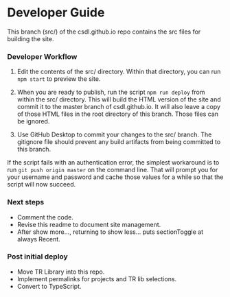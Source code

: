 # Developer Guide

This branch (src/) of the csdl.github.io repo contains the src files for building the site.

### Developer Workflow

  1. Edit the contents of the src/ directory. Within that directory, you can run `npm start` to preview the site.

  2. When you are ready to publish, run the script `npm run deploy` from within the src/ directory. This will build the HTML version of the site and commit it to the master branch of csdl.github.io.  It will also leave a copy of those HTML files in the root directory of this branch. Those files can be ignored.

  3. Use GitHub Desktop to commit your changes to the src/ branch.  The gitignore file should prevent any build artifacts from being committed to this branch.

If the script fails with an authentication error, the simplest workaround is to run `git push origin master` on the command line. That will prompt you for your username and password and cache those values for a while so that the script will now succeed.

### Next steps

  * Comment the code.
  * Revise this readme to document site management.
  * After show more..., returning to show less... puts sectionToggle at always Recent.

### Post initial deploy

  * Move TR Library into this repo.
  * Implement permalinks for projects and TR lib selections.
  * Convert to TypeScript.
